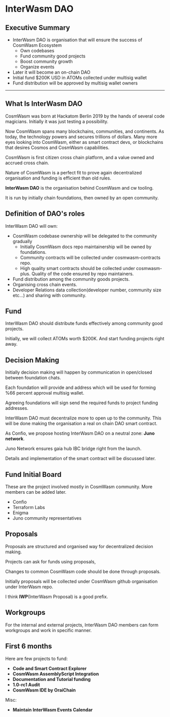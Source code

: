 # InterWasm DAO

## Executive Summary

- InterWasm DAO is organisation that will ensure the success of CosmWasm Ecosystem
	- Own codebases
	- Fund community good projects
	- Boost community growth
	- Organize events
- Later it will become an on-chain DAO
- Initial fund $200K USD in ATOMs collected under multisig wallet
- Fund distribution will be approved by multisig wallet owners

---

## What Is InterWasm DAO

CosmWasm was born at Hackatom Berlin 2019 by the hands of several code magicians. Initially it was just testing a possibility.

Now CosmWasm spans many blockchains, communities, and continents. As today, the technology powers and secures trillions of dollars. Many more eyes looking into CosmWasm, either as smart contract devs, or blockchains that desires Cosmos and CosmWasm capabilities.

CosmWasm is first citizen cross chain platform, and a value owned and accrued cross chain. 

Nature of CosmWasm is a perfect fit to prove again decentralized organisation and funding is efficient than old rules.

**InterWasm DAO** is the organisation behind CosmWasm and cw tooling.

It is run by initially chain foundations, then owned by an open community.

## Definition of DAO's roles

InterWasm DAO will own:

-   CosmWasm codebase ownership will be delegated to the community gradually
    -   Initially CosmWasm docs repo maintainership will be owned by foundations.
    -   Community contracts will be collected under cosmwasm-contracts repo.
    -   High quality smart contracts should be collected under cosmwasm-plus. Quality of the code ensured by repo maintainers.
-   Fund distribution among the community goods projects.
-   Organising cross chain events.
-   Developer Relations data collection(developer number, community size etc...) and sharing with community.

## Fund

InterWasm DAO should distribute funds effectively among community good projects.

Initially, we will collect ATOMs worth $200K. And start funding projects right away.

## Decision Making

Initially decision making will happen by communication in open/closed between foundation chats.

Each foundation will provide and address which will be used for forming %66 percent approval multisig wallet.

Agreeing foundations will sign send the required funds to project funding addresses.

InterWasm DAO must decentralize more to open up to the community. This will be done making the organisation a real on chain DAO smart contract.

As Confio, we propose hosting InterWasm DAO on a neutral zone: **Juno network**.

Juno Network ensures gaia hub IBC bridge right from the launch.

Details and implementation of the smart contract will be discussed later.

## Fund Initial Board
These are the project involved mostly in CosmWasm community.
More members can be added later.

- Confio
- Terraform Labs
- Enigma
- Juno community representatives

## Proposals

Proposals are structured and organised way for decentralized decision making.

Projects can ask for funds using proposals,

Changes to common CosmWasm code should be done through proposals.

Initially proposals will be collected under CosmWasm github organisation under InterWasm repo.

I think **IWP**(InterWasm Proposal) is a good prefix.

## Workgroups

For the internal and external projects, InterWasm DAO members can form workgroups and work in specific manner.


## First 6 months

Here are few projects to fund:
- **Code and Smart Contract Explorer**
- **CosmWasm AssemblyScript Integration**
- **Documentation and Tutorial funding**
- **1.0-rc1 Audit**
- **CosmWasm IDE by OraiChain**

Misc:
- **Maintain InterWasm Events Calendar**

